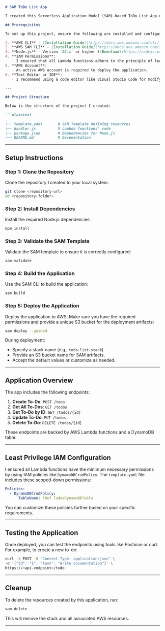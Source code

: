 
```markdown
# SAM ToDo List App

I created this Serverless Application Model (SAM)-based ToDo List App using AWS Lambda, API Gateway, and DynamoDB. The application is designed to showcase a fully functional serverless architecture with CRUD operations for managing to-do items.

## Prerequisites

To set up this project, ensure the following are installed and configured:

1. **AWS CLI** - [Installation Guide](https://docs.aws.amazon.com/cli/latest/userguide/install-cliv2.html)
2. **AWS SAM CLI** - [Installation Guide](https://docs.aws.amazon.com/serverless-application-model/latest/developerguide/install-sam-cli.html)
3. **Node.js** - Version `22.x` or higher ([Download](https://nodejs.org/))
4. **IAM Permissions**:
   - I ensured that all Lambda functions adhere to the principle of least privilege by using scoped-down IAM roles and policies. You will need permissions to create Lambda functions, API Gateway endpoints, and DynamoDB tables.
5. **AWS Account**:
   - An active AWS account is required to deploy the application.
6. **Text Editor or IDE**:
   - I recommend using a code editor like Visual Studio Code for modifying the application code.

---

## Project Structure

Below is the structure of the project I created:

```plaintext
.
├── template.yaml       # SAM Template defining resources
├── handler.js          # Lambda functions' code
├── package.json        # Dependencies for Node.js
└── README.md           # Documentation
```

---

## Setup Instructions

### Step 1: Clone the Repository
Clone the repository I created to your local system:
```bash
git clone <repository-url>
cd <repository-folder>
```

### Step 2: Install Dependencies
Install the required Node.js dependencies:
```bash
npm install
```

### Step 3: Validate the SAM Template
Validate the SAM template to ensure it is correctly configured:
```bash
sam validate
```

### Step 4: Build the Application
Use the SAM CLI to build the application:
```bash
sam build
```

### Step 5: Deploy the Application
Deploy the application to AWS. Make sure you have the required permissions and provide a unique S3 bucket for the deployment artifacts:
```bash
sam deploy --guided
```
During deployment:
- Specify a stack name (e.g., `todo-list-stack`).
- Provide an S3 bucket name for SAM artifacts.
- Accept the default values or customize as needed.

---

## Application Overview

The app includes the following endpoints:

1. **Create To-Do**: `POST /todo`
2. **Get All To-Dos**: `GET /todos`
3. **Get To-Do by ID**: `GET /todos/{id}`
4. **Update To-Do**: `PUT /todos`
5. **Delete To-Do**: `DELETE /todos/{id}`

These endpoints are backed by AWS Lambda functions and a DynamoDB table.

---

## Least Privilege IAM Configuration

I ensured all Lambda functions have the minimum necessary permissions by using IAM policies like `DynamoDBCrudPolicy`. The `template.yaml` file includes these scoped-down permissions:
```yaml
Policies:
  - DynamoDBCrudPolicy:
      TableName: !Ref TodosDynamoDbTable
```
You can customize these policies further based on your specific requirements.

---

## Testing the Application

Once deployed, you can test the endpoints using tools like Postman or curl. For example, to create a new to-do:
```bash
curl -X POST -H "Content-Type: application/json" \
-d '{"id": "1", "task": "Write documentation"}' \
https://<api-endpoint>/todo
```

---

## Cleanup

To delete the resources created by this application, run:
```bash
sam delete
```
This will remove the stack and all associated AWS resources.

---
